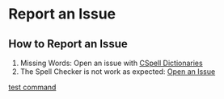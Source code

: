 # Report an Issue

## How to Report an Issue

1. Missing Words: Open an issue with [CSpell Dictionaries](https://github.com/streetsidesoftware/cspell-dicts/issues)
1. The Spell Checker is not work as expected: [Open an Issue](https://github.com/streetsidesoftware/vscode-spell-checker/issues)

[test command](command:workbench.action.closeActiveEditor)
